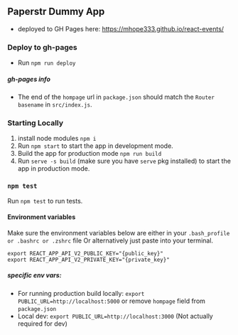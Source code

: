 ## Paperstr Dummy App

- deployed to GH Pages here: https://mhope333.github.io/react-events/

### Deploy to gh-pages
- Run `npm run deploy`
##### gh-pages info
- The end of the `hompage` url in `package.json` should match the `Router basename` in `src/index.js`.

### Starting Locally

1. install node modules `npm i`
2. Run `npm start` to start the app in development mode.
3. Build the app for production mode `npm run build`
4. Run `serve -s build` (make sure you have `serve` pkg installed) to start the app in production mode.

### `npm test`
Run `npm test` to run tests.

#### Environment variables 
Make sure the environment variables below are either in your `.bash_profile or .bashrc or .zshrc` file
Or alternatively just paste into your terminal.
```
export REACT_APP_API_V2_PUBLIC_KEY="{public_key}"
export REACT_APP_API_V2_PRIVATE_KEY="{private_key}"
```
##### specific env vars:
- For running production build locally: `export PUBLIC_URL=http://localhost:5000` or remove `hompage` field from `package.json`
- Local dev: `export PUBLIC_URL=http://localhost:3000` (Not actually required for dev)

